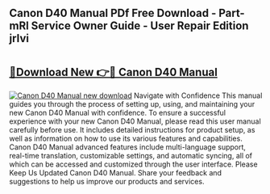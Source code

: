 ## Canon D40 Manual PDf Free Download - Part-mRl Service Owner Guide - User Repair Edition jrIvi

# <h2><a href="http://bc27768.oget.top/?id=Canon+D40+Manual">🔗Download New 👉🔴 Canon D40 Manual</a></h2>

[![Canon D40 Manual new download](https://i.imgur.com/5g1atiW.png)](http://bc27768.oget.top/?id=Canon+D40+Manual)
Navigate with Confidence This manual guides you through the process of setting up, using, and maintaining your new Canon D40 Manual with confidence. To ensure a successful experience with your new Canon D40 Manual, please read this user manual carefully before use. It includes detailed instructions for product setup, as well as information on how to use its various features and capabilities. Canon D40 Manual advanced features include multi-language support, real-time translation, customizable settings, and automatic syncing, all of which can be accessed and customized through the user interface. Please Keep Us Updated Canon D40 Manual. Share your feedback and suggestions to help us improve our products and services.
